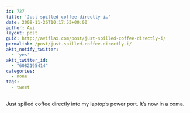 ```yaml
---
id: 727
title: 'Just spilled coffee directly i…'
date: 2009-11-26T10:17:53+00:00
author: Avi
layout: post
guid: http://aviflax.com/post/just-spilled-coffee-directly-i/
permalink: /post/just-spilled-coffee-directly-i/
aktt_notify_twitter:
  - 'yes'
aktt_twitter_id:
  - "6082195414"
categories:
  - none
tags:
  - tweet
---
```

Just spilled coffee directly into my laptop&#8217;s power port. It&#8217;s now in a coma.